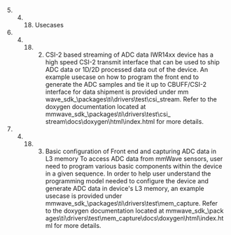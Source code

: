 5. 4. 18. Usecases

5. 4. 18. 2. CSI-2 based streaming of ADC data
IWR14xx device has a high speed CSI-2 transmit interface that can be used to ship ADC data or 1D/2D processed data out of the device. An example 
usecase on how to program the front end to generate the ADC samples and tie it up to CBUFF/CSI-2 interface for data shipment is provided under mm
wave_sdk_<ver>\packages\ti\drivers\test\csi_stream. Refer to the doxygen documentation located at mmwave_sdk_<ver>\packages\ti\drivers\test\csi_
stream\docs\doxygen\html\index.html for more details.

5. 4. 18. 3. Basic configuration of Front end and capturing ADC data in L3 memory
To access ADC data from mmWave sensors, user need to program various basic components within the device in a given sequence. In order to help 
user understand the programming model needed to configure the device and generate ADC data in device's L3 memory, an example usecase is 
provided under mmwave_sdk_<ver>\packages\ti\drivers\test\mem_capture. Refer to the doxygen documentation located at mmwave_sdk_<ver>\pack
ages\ti\drivers\test\mem_capture\docs\doxygen\html\index.html for more details.

